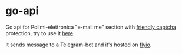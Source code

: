 # go-api
Go api for Polimi-elettronica "e-mail me" section with [friendly captcha](https://friendlycaptcha.com/) protection, try to use it [here](https://go-api--polimi-electronics.netlify.app/contact/#e-mail-me).

It sends message to a Telegram-bot and it's hosted on [flyio](https://fly.io/).
